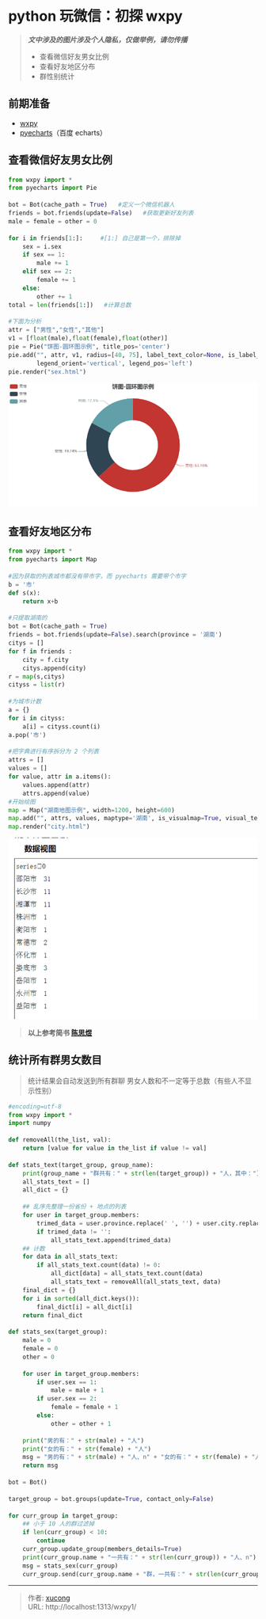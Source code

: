 # python 玩微信：初探 wxpy


> **_文中涉及的图片涉及个人隐私，仅做举例，请勿传播_**
>
> - 查看微信好友男女比例
> - 查看好友地区分布
> - 群性别统计

<!--more-->

## 前期准备

- [wxpy](https://github.com/youfou/wxpy)
- [pyecharts](https://github.com/pyecharts/pyecharts)（百度 echarts）

## 查看微信好友男女比例

```py 生成结果在源文件同目录在的 sex.html
from wxpy import *
from pyecharts import Pie

bot = Bot(cache_path = True)   #定义一个微信机器人
friends = bot.friends(update=False)   #获取更新好友列表
male = female = other = 0

for i in friends[1:]:     #[1:] 自己是第一个，排除掉
    sex = i.sex
    if sex == 1:
        male += 1
    elif sex == 2:
        female += 1
    else:
        other += 1
total = len(friends[1:])   #计算总数

#下面为分析
attr = ["男性","女性","其他"]
v1 = [float(male),float(female),float(other)]
pie = Pie("饼图-圆环图示例", title_pos='center')
pie.add("", attr, v1, radius=[40, 75], label_text_color=None, is_label_show=True,
        legend_orient='vertical', legend_pos='left')
pie.render("sex.html")
```

![微信好友男女比例](images/1.png)

## 查看好友地区分布

```py 生成结果在源文件同目录在的 city.html
from wxpy import *
from pyecharts import Map

#因为获取的列表城市都没有带市字，而 pyecharts 需要带个市字
b = '市'
def s(x):
    return x+b

#只提取湖南的
bot = Bot(cache_path = True)
friends = bot.friends(update=False).search(province = '湖南')
citys = []
for f in friends :
    city = f.city
    citys.append(city)
r = map(s,citys)
cityss = list(r)

#为城市计数
a = {}
for i in cityss:
    a[i] = cityss.count(i)
a.pop('市')

#把字典进行有序拆分为 2 个列表
attrs = []
values = []
for value, attr in a.items():
    values.append(attr)
    attrs.append(value)
#开始绘图
map = Map("湖南地图示例", width=1200, height=600)
map.add("", attrs, values, maptype='湖南', is_visualmap=True, visual_text_color='#000')
map.render("city.html")
```

![微信地区分布](images/2.png)

> **以上参考简书 [陈思煜](https://www.jianshu.com/p/c0baf3c6db15)**

## 统计所有群男女数目

> 统计结果会自动发送到所有群聊
> 男女人数和不一定等于总数（有些人不显示性别）

```py @Sunbelife
#encoding=utf-8
from wxpy import *
import numpy

def removeAll(the_list, val):
    return [value for value in the_list if value != val]

def stats_text(target_group, group_name):
    print(group_name + "群共有：" + str(len(target_group)) + "人，其中：")
    all_stats_text = []
    all_dict = {}

    ## 乱序先整理一份省份 + 地点的列表
    for user in target_group.members:
        trimed_data = user.province.replace(' ', '') + user.city.replace(' ', '')
        if trimed_data != '':
            all_stats_text.append(trimed_data)
    ## 计数
    for data in all_stats_text:
        if all_stats_text.count(data) != 0:
            all_dict[data] = all_stats_text.count(data)
            all_stats_text = removeAll(all_stats_text, data)
    final_dict = {}
    for i in sorted(all_dict.keys()):
        final_dict[i] = all_dict[i]
    return final_dict

def stats_sex(target_group):
    male = 0
    female = 0
    other = 0

    for user in target_group.members:
        if user.sex == 1:
            male = male + 1
        if user.sex == 2:
            female = female + 1
        else:
            other = other + 1

    print("男的有：" + str(male) + "人")
    print("女的有：" + str(female) + "人")
    msg = "男的有：" + str(male) + "人、n" + "女的有：" + str(female) + "人、n"
    return msg

bot = Bot()

target_group = bot.groups(update=True, contact_only=False)

for curr_group in target_group:
    ## 小于 10 人的群过滤掉
    if len(curr_group) < 10:
        continue
    curr_group.update_group(members_details=True)
    print(curr_group.name + "一共有：" + str(len(curr_group)) + "人、n")
    msg = stats_sex(curr_group)
    curr_group.send(curr_group.name + "群，一共有：" + str(len(curr_group)) + "人、n" + msg)
```


---

> 作者: [xucong](https://shiqustudio.github.io/)  
> URL: http://localhost:1313/wxpy1/  


